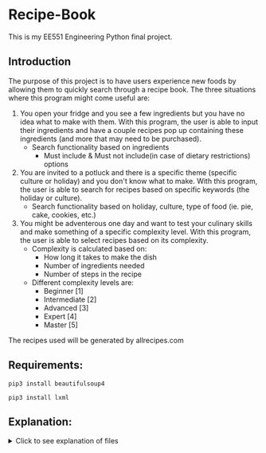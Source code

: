 # Recipe-Book #
This is my EE551 Engineering Python final project.

## Introduction ##
The purpose of this project is to have users experience new foods by allowing them to quickly search through a recipe book. The three situations where this program might come useful are: 

1. You open your fridge and you see a few ingredients but you have no idea what to make with them. With this program, the user is able to input their ingredients and have a couple recipes pop up containing these ingredients (and more that may need to be purchased).
    - Search functionality based on ingredients
      - Must include & Must not include(in case of dietary restrictions) options
2. You are invited to a potluck and there is a specific theme (specific culture or holiday) and you don't know what to make. With this program, the user is able to search for recipes based on specific keywords (the holiday or culture).
    - Search functionality based on holiday, culture, type of food (ie. pie, cake, cookies, etc.)
3. You might be adventerous one day and want to test your culinary skills and make something of a specific complexity level. With this program, the user is able to select recipes based on its complexity. 
    - Complexity is calculated based on: 
       - How long it takes to make the dish
       - Number of ingredients needed
       - Number of steps in the recipe
    - Different complexity levels are:
      - Beginner [1]
      - Intermediate [2]
      - Advanced [3]
      - Expert [4]
      - Master [5]

The recipes used will be generated by allrecipes.com

## Requirements: ##
`pip3 install beautifulsoup4`

`pip3 install lxml`

## Explanation: ## 
<details>
  <summary>Click to see explanation of files</summary>
  <h3>RecipeInit</h3>
  <p>This file contains all the different functionalites that this recipe book contains. </p>
  
  <h3>Recipe_Book</h3>
  <p>This file is the one you would use to interact with the recipe book. </p>

  <h3>Quick_Demo</h3>
  <p>This is a short snippet of the four menu items: </p>
  <ul>
    <ol>Search for recipes based on ingredients</ol>
    <ol>Search for recipes based on keywords(ie. Christmas, cake, Chinese)</ol>
    <ol>Search for recipes based on keywords and ingredients</ol>
    <ol>Search for recipes based on complexity</ol>
  </ul>
     
  <h3>ipynb versions</h3>
     <p>
        This folder contains all the .py files but as pre-run ipynb to display quick overview of what this program can do. 
     </p>
         
### Future Goals ###
* Populate from foodnetwork.com as well to expand recipe collection


